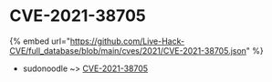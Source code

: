 # CVE-2021-38705
{% embed url="https://github.com/Live-Hack-CVE/full_database/blob/main/cves/2021/CVE-2021-38705.json" %}

* sudonoodle ~> [CVE-2021-38705](https://www.alice-snow.ru/2021/database/cve-2021-38705/cve-2021-38705-sudonoodle)